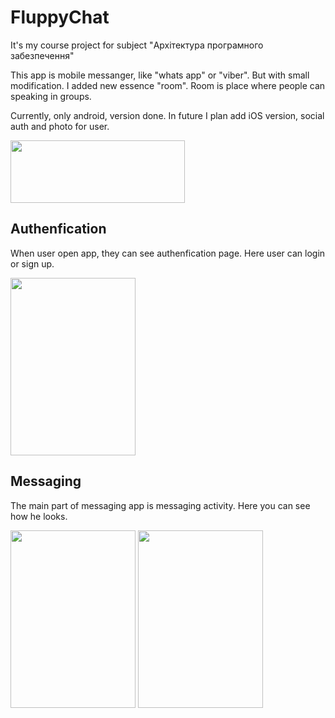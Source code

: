 # FluppyChat

It's my course project for subject "Архітектура програмного забезпечення"

This app is mobile messanger, like "whats app" or "viber". But with small modification. I added new essence "room".
Room is place where people can speaking in groups.

Currently, only android, version done. In future I plan add iOS version, social auth and photo for user.

<a href="https://play.google.com/store/apps/details?id=com.paintedeggs.fluppychat">
<img src="https://lh3.googleusercontent.com/SApKl4qo028NAeV3vMq9OQw5STE-JupQ3AeFiU8qvvQ=w519-h186-no" height="100" width="279"></a>

## Authenfication

When user open app, they can see authenfication page. Here user can login or sign up.

<a href="https://play.google.com/store/apps/details?id=com.paintedeggs.fluppychat">
<img src="https://lh3.googleusercontent.com/GGsF_PK8dbgaSwgvS5Iab_cQoSgwNZakzPHA-Kr2T3Q=w828-h1222-no" height="284" width="200"></a>

## Messaging

The main part of messaging app is messaging activity. Here you can see how he looks.

<a href="https://play.google.com/store/apps/details?id=com.paintedeggs.fluppychat">
<img src="https://lh3.googleusercontent.com/Kndrm4rTbwa0G4Bx4Hd6mXyTgHSKHqRjPsHlBq-_mdc=w830-h1224-no" height="284" width="200"></a>

<a href="https://play.google.com/store/apps/details?id=com.paintedeggs.fluppychat">
<img src="https://lh3.googleusercontent.com/xFiT3W1HxzL-yWPpkQeXWHKkFxOamw5fsvGJ6ZFHsu0=w826-h1224-no" height="284" width="200"></a>
